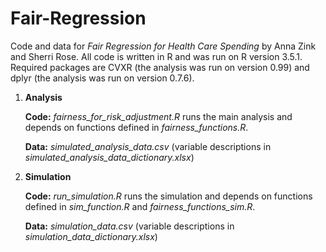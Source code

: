 # Fair-Regression

Code and data for *Fair Regression for Health Care Spending* by Anna Zink and Sherri Rose. All code is written in R and was run on R version 3.5.1. Required packages are CVXR (the analysis was run on version 0.99) and dplyr (the analysis was run on version 0.7.6).

1. **Analysis**

   **Code:** *fairness_for_risk_adjustment.R* runs the main analysis and depends on functions defined in *fairness_functions.R*.

   **Data:** *simulated_analysis_data.csv* (variable descriptions in *simulated_analysis_data_dictionary.xlsx*)

2. **Simulation**

  	**Code:** *run_simulation.R* runs the simulation and depends on functions defined in *sim_function.R* and         *fairness_functions_sim.R*.

  	**Data:** *simulation_data.csv* (variable descriptions in *simulation_data_dictionary.xlsx*)

